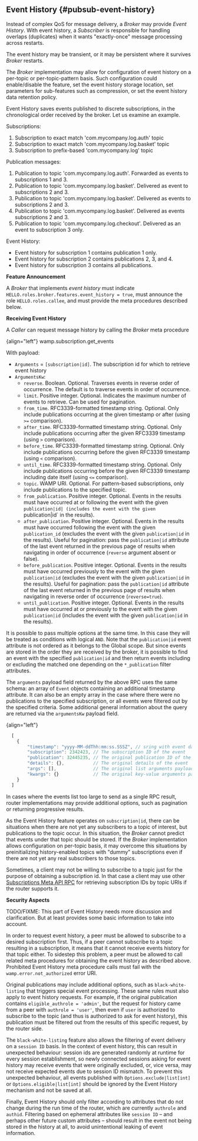 ## Event History {#pubsub-event-history}

Instead of complex QoS for message delivery, a *Broker* may provide *Event History*. With event history, a *Subscriber* 
is responsible for handling overlaps (duplicates) when it wants "exactly-once" message processing across restarts.

The event history may be transient, or it may be persistent where it survives *Broker* restarts.

The *Broker* implementation may allow for configuration of event history on a per-topic or per-topic-pattern
basis. Such configuration could enable/disable the feature, set the event history storage location,
set parameters for sub-features such as compression, or set the event history data retention policy.

Event History saves events published to discrete subscriptions, in the chronological order received by the broker.
Let us examine an example.

Subscriptions:

1. Subscription to exact match 'com.mycompany.log.auth' topic
2. Subscription to exact match 'com.mycompany.log.basket' topic
3. Subscription to prefix-based 'com.mycompany.log' topic

Publication messages:

1. Publication to topic 'com.mycompany.log.auth'. Forwarded as events to subscriptions 1 and 3.
2. Publication to topic 'com.mycompany.log.basket'. Delivered as event to subscriptions 2 and 3.
3. Publication to topic 'com.mycompany.log.basket'. Delivered as events to subscriptions 2 and 3.
4. Publication to topic 'com.mycompany.log.basket'. Delivered as events subscriptions 2 and 3.
5. Publication to topic 'com.mycompany.log.checkout'. Delivered as an event to subscription 3 only.

Event History:

* Event history for subscription 1 contains publication 1 only.
* Event history for subscription 2 contains publications 2, 3, and 4.
* Event history for subscription 3 contains all publications.

**Feature Announcement**

A *Broker* that implements *event history* must indicate 
`HELLO.roles.broker.features.event_history = true`, must announce the role `HELLO.roles.callee`, 
and must provide the meta procedures described below.

**Receiving Event History**

A *Caller* can request message history by calling the *Broker* meta procedure

{align="left"}
        wamp.subscription.get_events

With payload:

* `Arguments` = `[subscription|id]`. The subscription id for which to retrieve event history
* `ArgumentsKw`:
  * `reverse`. Boolean. Optional. Traverses events in reverse order of occurrence. 
    The default is to traverse events in order of occurrence.
  * `limit`. Positive integer. Optional. Indicates the maximum number of events to retrieve. Can be used for pagination.
  * `from_time`. RFC3339-formatted timestamp string. Optional. Only include publications occurring at the 
    given timestamp or after (using `>=` comparison).
  * `after_time`. RFC3339-formatted timestamp string. Optional. Only include publications occurring after the 
    given RFC3339 timestamp (using `>` comparison).
  * `before_time`. RFC3339-formatted timestamp string. Optional. Only include publications occurring before the 
    given RFC3339 timestamp (using `<` comparison).
  * `until_time`. RFC3339-formatted timestamp string. Optional. Only include publications occurring before the 
    given RFC3339 timestamp including date itself (using `<=` comparison).
  * `topic`. WAMP URI. Optional. For pattern-based subscriptions, only include publications to 
    the specified topic.
  * `from_publication`. Positive integer. Optional. Events in the results must have occurred at or following the event with the given `publication|id| (includes the event with the given `publication|id` in the results).
  * `after_publication`. Positive integer. Optional. Events in the results must have occurred following the event with the given `publication_id` (excludes the event with the given `publication|id` in the results).
    Useful for pagination: pass the `publication|id` 
    attribute of the last event returned in the previous page of results when navigating in order of occurrence (`reverse` argument absent or false).
  * `before_publication`. Positive integer. Optional. Events in the results must have occurred previously to the event with the given `publication|id` (excludes the event with the given `publication|id` in the results).
    Useful for pagination: pass the `publication|id` 
    attribute of the last event returned in the previous page of results when navigating in reverse order of occurrence (`reverse=true`).
  * `until_publication`. Positive integer. Optional. Events in the results must have occurred at or previously to the event with the given `publication|id` (includes the event with the given `publication|id` in the results).

It is possible to pass multiple options at the same time. In this case they will be treated as conditions with 
logical `AND`. Note that the `publication|id` event attribute is not ordered as it belongs to the Global scope. But since events are
stored in the order they are received by the broker, it is possible to find an event with the specified `publication|id` and then
return events including or excluding the matched one depending on the `*_publication` filter attributes.

The `arguments` payload field returned by the above RPC uses the same schema: an array of `Event` objects containing 
an additional timestamp attribute. It can also be an empty array in the case where there were no publications to the 
specified subscription, or all events were filtered out by the specified criteria. Some additional general information 
about the query are returned via the `argumentsKw` payload field.

{align="left"}
```javascript
  [
    {
        "timestamp": "yyyy-MM-ddThh:mm:ss.SSSZ", // sring with event date/time in RFC3339 format
        "subscription": 2342423, // The subscription ID of the event
        "publication": 32445235, // The original publication ID of the event
        "details": {},           // The original details of the event
        "args": [],              // The original list arguments payload of the event. May be ommited
        "kwargs": {}             // The original key-value arguments payload of the event. May be ommited
    }
  ]
```

In cases where the events list too large to send as a single RPC result, router implementations
may provide additional options, such as pagination or returning progressive results.

As the Event History feature operates on `subscription|id`, there can be situations when there are not yet any 
subscribers to a topic of interest, but publications to the topic occur. In this situation, the *Broker* cannot 
predict that events under that topic should be stored. If the *Broker* implementation allows configuration on 
per-topic basis, it may overcome this situations by preinitializing history-enabled topics with "dummy" 
subscriptions even if there are not yet any real subscribers to those topics.

Sometimes, a client may not be willing to subscribe to a topic just for the purpose of obtaining a subscription id. 
In that case a client may use other [Subscriptions Meta API RPC](#name-procedures-3) for retrieving subscription 
IDs by topic URIs if the router supports it.

**Security Aspects**

TODO/FIXME: This part of Event History needs more discussion and clarification.
But at least provides some basic information to take into account.

In order to request event history, a peer must be allowed to subscribe to a desired subscription first. Thus, if a peer
cannot subscribe to a topic resulting in a subscription, it means that it cannot receive events history for that 
topic either. To sidestep this problem, a peer must be allowed to call related meta procedures for obtaining the 
event history as described above. Prohibited Event History meta procedure calls must fail with the 
`wamp.error.not_authorized` error URI.

Original publications may include additional options, such as `black-white-listing` that triggers special event 
processing. These same rules must also apply to event history requests. For example, if the original publication contains 
`eligible_authrole = 'admin'`, but the request for history came from a peer with `authrole = 'user'`, then even if 
`user` is authorized to subscribe to the topic (and thus is authorized to ask for event history), this publication 
must be filtered out from the results of this specific request, by the router side.

The `black-white-listing` feature also allows the filtering of event delivery on a `session ID` basis. In the context of
event history, this can result in unexpected behaviour: session ids are generated randomly at runtime for every
session establishment, so newly connected sessions asking for event history may receive events that were originally 
excluded, or, vice versa, may not receive expected events due to session ID mismatch. To prevent this unexpected 
behaviour, all events published with `Options.exclude|list[int]` or `Options.eligible|list[int]` should be ignored by 
the Event History mechanism and not be saved at all.

Finally, Event History should only filter according to attributes that do not change during the run time of the router, 
which are currently `authrole` and `authid`. Filtering based on ephemeral attributes like `session ID` – and perhaps 
other future custom attributes – should result in the event not being stored in the history at all, to avoid 
unintentional leaking of event information.
